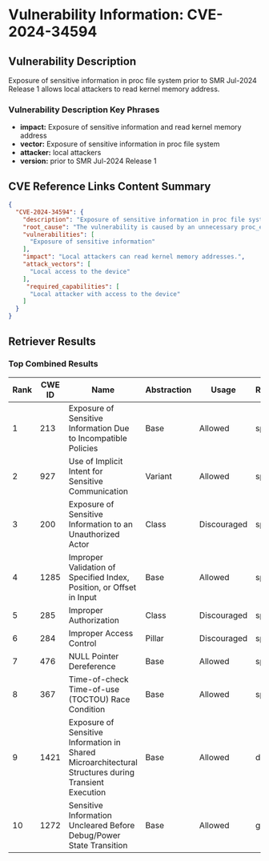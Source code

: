 # Vulnerability Information: CVE-2024-34594

## Vulnerability Description
Exposure of sensitive information in proc file system prior to SMR Jul-2024 Release 1 allows local attackers to read kernel memory address.

### Vulnerability Description Key Phrases
- **impact:** Exposure of sensitive information and read kernel memory address
- **vector:** Exposure of sensitive information in proc file system
- **attacker:** local attackers
- **version:** prior to SMR Jul-2024 Release 1

## CVE Reference Links Content Summary
```json
{
  "CVE-2024-34594": {
    "description": "Exposure of sensitive information in proc file system prior to SMR Jul-2024 Release 1 allows local attackers to read kernel memory address.",
    "root_cause": "The vulnerability is caused by an unnecessary proc_entry in the proc file system.",
    "vulnerabilities": [
      "Exposure of sensitive information"
    ],
    "impact": "Local attackers can read kernel memory addresses.",
    "attack_vectors": [
      "Local access to the device"
    ],
     "required_capabilities": [
      "Local attacker with access to the device"
    ]
  }
}
```

## Retriever Results

### Top Combined Results

| Rank | CWE ID | Name | Abstraction | Usage  | Retrievers | Individual Scores |
|------|--------|------|-------------|-------|------------|-------------------|
| 1 | 213 | Exposure of Sensitive Information Due to Incompatible Policies | Base | Allowed | sparse | 0.053 |
| 2 | 927 | Use of Implicit Intent for Sensitive Communication | Variant | Allowed | sparse | 0.041 |
| 3 | 200 | Exposure of Sensitive Information to an Unauthorized Actor | Class | Discouraged | sparse | 0.040 |
| 4 | 1285 | Improper Validation of Specified Index, Position, or Offset in Input | Base | Allowed | sparse | 0.040 |
| 5 | 285 | Improper Authorization | Class | Discouraged | sparse | 0.039 |
| 6 | 284 | Improper Access Control | Pillar | Discouraged | sparse | 0.037 |
| 7 | 476 | NULL Pointer Dereference | Base | Allowed | sparse | 0.037 |
| 8 | 367 | Time-of-check Time-of-use (TOCTOU) Race Condition | Base | Allowed | sparse | 0.036 |
| 9 | 1421 | Exposure of Sensitive Information in Shared Microarchitectural Structures during Transient Execution | Base | Allowed | dense | 0.602 |
| 10 | 1272 | Sensitive Information Uncleared Before Debug/Power State Transition | Base | Allowed | graph | 0.002 |

